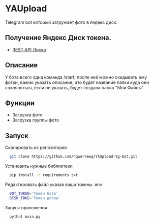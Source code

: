 
# YAUpload

Telegram bot  который загружает фото в яндекс диск.


## Получение Яндекс Диск токена.

 - [REST API Диска](https://yandex.ru/dev/disk/rest/)


## Описание

У бота всего одна команда /start, после неё можно скидывать ему фотки, важно указать описание, это будет название папки куда они сохряняться, если не указать, будет создана папка "Мои Файлы".


## Функции

- Загрузка фото
- Загрузка группы фото



## Запуск

Скопировать из репозитория

```bash
  git clone https://github.com/hqwerrewq/YAUpload-tg-bot.git
```
Установить нужные библиотеки

```bash
  pip install -r requirements.txt
```

Редактировать файл указав ваши токены .env

```bash
  BOT_TOKEN='Токен бота'
  DISK_TOKE='Токен диска'
```
Запуск приложения

```bash
  pythot main.py
```